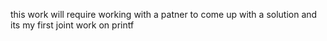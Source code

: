 this work will require working with a patner to come up with a solution and its my first joint work on printf
